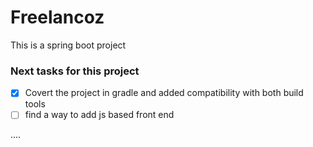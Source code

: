 # Freelancoz
This is a spring boot project

### Next tasks for this project
- [x] Covert the project in gradle and added compatibility with both build tools
- [ ] find a way to add js based front end

....
